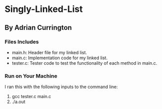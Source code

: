 # Singly-Linked-List
## By Adrian Currington

### Files Includes
- main.h: Header file for my linked list.
- main.c: Implementation code for my linked list.
- tester.c: Tester code to test the functionality of each method in main.c.

### Run on Your Machine
I ran this with the following inputs to the command line:
1. gcc tester.c main.c
2. ./a.out
